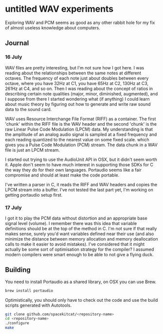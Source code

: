 # untitled WAV experiments

Exploring WAV and PCM seems as good as any other rabbit hole for my fix of almost useless knowledge about computers.

## Journal

### 16 July

WAV files are pretty interesting, but I'm not sure how I got here. I was reading about the relationships between the same notes at different octaves. The frequency of each note just about doubles between every octave, where you have 32Hz at C1, you have 65Hz at C2, 130Hz at C3, 261Hz at C4, and so on. Then I was reading about the concept of ratios in describing certain note qualities (major, minor, diminished, augmented), and I suppose from there I started wondering what (if anything) I could learn about music theory by figuring out how to generate and write raw sound data to the sound card.

WAV uses Resource Interchange File Format (RIFF) as a container. The first 'chunk' within the RIFF file is the WAV header and the second 'chunk' is the raw Linear Pulse Code Modulation (LPCM) data. My understanding is that the amplitude of an analog audio signal is sampled at a fixed frequency and each reading quantized to the nearest value on some fixed scale. which gives you a Pulse Code Modulation (PCM) stream. The data chunk in a WAV file is just an LPCM stream.

I started out trying to use the AudioUnit API in OSX, but it didn't seem worth it. Apple don't seem to have much interest in supporting those SDKs for C the way they do for their own languages. Portaudio seems like a fair compromise and should at least make the code portable.

I've written a parser in C, it reads the RIFF and WAV headers and copies the LPCM stream into a buffer. I've not tested the last part yet, I'm working on getting portaudio setup first.

### 17 July

I got it to play the PCM data without distortion and an appropriate base signal level (volume). I remember there was this idea that variable definitions should be at the top of the method in C. I'm not sure if that really makes sense, surely you'd want variables defined near their use (and also minimize the distance between memory allocation and memory deallocation calls to make it easier to avoid mistakes). I've considered that it might actually be some sort of optimisation strategy for the compiler? I assumed modern compilers were smart enough to be able to not give a flying duck.

## Building

You need to install Portaudio as a shared library, on OSX you can use Brew.

```bash
brew install portaudio
```

Optimistically, you should only have to check out the code and use the build scripts generated with Autotools.

```bash
git clone github.com/spacekitcat/<repository-name>
cd <repository-name>
./configure
make
```
